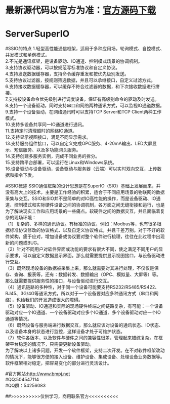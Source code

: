 # 最新源代码以官方为准：<a href="http://www.bmpj.net/thread-14-1-1.html">官方源码下载</a>
# ServerSuperIO

#SSIO的特点
1.轻型高性能通信框架，适用于多种应用场，轮询模式、自控模式、并发模式和单例模式。<br>
2.不光是通讯框架，是设备驱动、IO通道、控制模式场景的协调机制。<br>
3.支持协议驱动器，可以按规范写标准协议和自定义协议。<br>
4.支持发送数据缓存器，支持命令缓存重发和按优先级别发送。<br>
5.支持协议过滤器，按规则筛选数据，并且可以承继接口，自定义过滤方式。<br>
6.支持接收数据缓存器，可以缓存不符合过滤器的数据，和下次接收数据进行拼接。<br>
7.支持按设备命令优先级别进行调度设备，保证有高级别命令的驱动及时发送。<br>
8.支持一个设备驱动，同时支持串口和网络两种通讯方式，可以监视IO通道数据。<br>
9.支持一个设备驱动，在网络通讯时可以支持TCP Server和TCP Client两种工作模式。<br>
10.支持多设备共享同一IO通道进行通讯。<br>
11.支持定时清理超时的网络IO通道。<br>
12.支持显示视图接口，满足不同显示需求。<br>
13.支持服务组件接口，可以自定义完成OPC服务、4-20mA输出、LED大屏显示、短信服务、以及多功能网关服务。<br>
14.支持创建多服务实例，完成不同业务的拆分。<br>
15.支持跨平台部署，可以运行在Linux和Windows系统。<br>
16.设备驱动与设备驱动，设备驱动与服务器（云端）可以实时双向交互，上传数据和指令下发。<br>

#SSIO概述
   SSIO通信框架的设计思想是在SuperIO（SIO）基础上发展而来，并没有高大上的技术，主要是工作经验的积累，适合于不同应用场景的物联网的数据采集与交互。SSIO和SIO并不是简单的对IO高性能的操作，而是设备驱动、IO通道、控制模式和实际硬件设备之间的协调机制，各方面之间无缝衔接和运行，也是为了解决现实工作和应用场景的一些痛点。软硬件之间的数据交互，并且面临着复杂的现场环境：<br>
（1）复杂的、多样的通讯协议。有标准的协议，例如：Modbus等，也有很多根据标准协议修改的协议格式、以及自定义协议格式，并且千差万别。对于不好的软件架构，疲于应对，增加设备或协议要对整个软件进行梳理，往往在此过程中出现新的问题或BUG。<br>
（2）针对不同用户对软件界面或功能的要求有很大不同，使之满足不同用户的显示要求，可以自定义数据显示界面。那么就需要提供显示视图接口，与设备驱动进行交互。<br>
（3）既然现场设备的数据被采集上来，那么就需要对其进行处理，不仅仅是保存、查询、报表等，还有：数据转发、数据输出（OPC、模拟量、大屏等）等。那么就需要提供服务性的接口，与设备驱动进行交互。<br>
（4）通讯链路的多种性，对于同一个设备可能要支持RS232/RS485/RS422、RJ45、3G/4G等通讯方式，所以对于一个设备要对应多种通讯方式（串口和网络），也给我们的开发造成很大的障碍。<br>
（5）设备驱动、IO通道和实际的现场硬件终端之间链路复杂，有可能：一个设备驱动对应一个IO通道、一个设备驱动对应多个IO通道、多个设备驱动对应一个IO通道等情况。<br>
（6）既然设备与服务端进行数据交互，那么就应该对设备的通讯状态、IO状态、以及设备本身的状态进行监控，这样设备才处于可维护状态。<br>
（7）软件各版本、以及软件与硬件之间的兼容性很差，管理起来错综复杂。在框架平台稳定的情况下，只需要更新设备驱动。<br>
   为了解决以上诸多问题，开发一个软件框架，支持二次开发。在不对软件框架改动的情况下，能够很方便的接入设备、维护设备、集成设备、处理设备业务数据等。软件框架相对稳定，把容易变化的部分进行灵活设计。
   
   #官方网站:http://www.bmpj.net<br>
   #QQ:504547114<br>
   #QQ群：54256083 <br>

##>>>>>>>>>>仅供学习，商用联系官方<<<<<<<<<<
